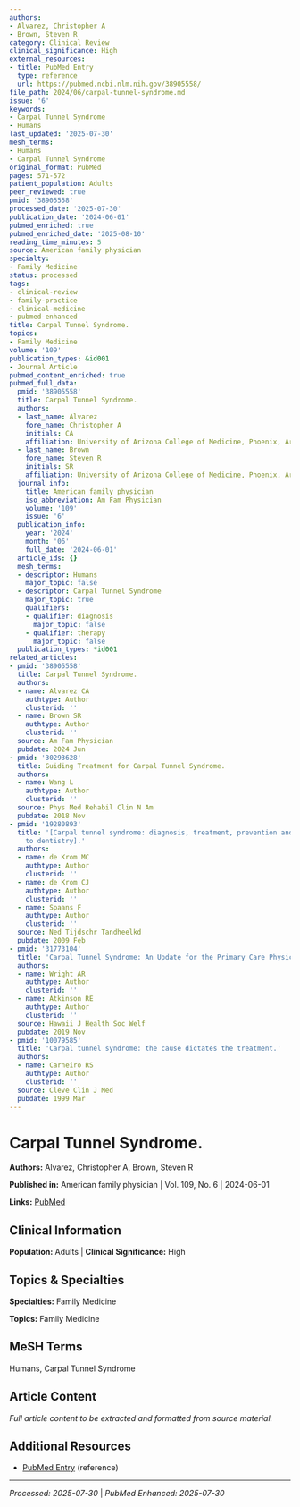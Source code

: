 ```yaml
---
authors:
- Alvarez, Christopher A
- Brown, Steven R
category: Clinical Review
clinical_significance: High
external_resources:
- title: PubMed Entry
  type: reference
  url: https://pubmed.ncbi.nlm.nih.gov/38905558/
file_path: 2024/06/carpal-tunnel-syndrome.md
issue: '6'
keywords:
- Carpal Tunnel Syndrome
- Humans
last_updated: '2025-07-30'
mesh_terms:
- Humans
- Carpal Tunnel Syndrome
original_format: PubMed
pages: 571-572
patient_population: Adults
peer_reviewed: true
pmid: '38905558'
processed_date: '2025-07-30'
publication_date: '2024-06-01'
pubmed_enriched: true
pubmed_enriched_date: '2025-08-10'
reading_time_minutes: 5
source: American family physician
specialty:
- Family Medicine
status: processed
tags:
- clinical-review
- family-practice
- clinical-medicine
- pubmed-enhanced
title: Carpal Tunnel Syndrome.
topics:
- Family Medicine
volume: '109'
publication_types: &id001
- Journal Article
pubmed_content_enriched: true
pubmed_full_data:
  pmid: '38905558'
  title: Carpal Tunnel Syndrome.
  authors:
  - last_name: Alvarez
    fore_name: Christopher A
    initials: CA
    affiliation: University of Arizona College of Medicine, Phoenix, Arizona.
  - last_name: Brown
    fore_name: Steven R
    initials: SR
    affiliation: University of Arizona College of Medicine, Phoenix, Arizona.
  journal_info:
    title: American family physician
    iso_abbreviation: Am Fam Physician
    volume: '109'
    issue: '6'
  publication_info:
    year: '2024'
    month: '06'
    full_date: '2024-06-01'
  article_ids: {}
  mesh_terms:
  - descriptor: Humans
    major_topic: false
  - descriptor: Carpal Tunnel Syndrome
    major_topic: true
    qualifiers:
    - qualifier: diagnosis
      major_topic: false
    - qualifier: therapy
      major_topic: false
  publication_types: *id001
related_articles:
- pmid: '38905558'
  title: Carpal Tunnel Syndrome.
  authors:
  - name: Alvarez CA
    authtype: Author
    clusterid: ''
  - name: Brown SR
    authtype: Author
    clusterid: ''
  source: Am Fam Physician
  pubdate: 2024 Jun
- pmid: '30293628'
  title: Guiding Treatment for Carpal Tunnel Syndrome.
  authors:
  - name: Wang L
    authtype: Author
    clusterid: ''
  source: Phys Med Rehabil Clin N Am
  pubdate: 2018 Nov
- pmid: '19280893'
  title: '[Carpal tunnel syndrome: diagnosis, treatment, prevention and its relevance
    to dentistry].'
  authors:
  - name: de Krom MC
    authtype: Author
    clusterid: ''
  - name: de Krom CJ
    authtype: Author
    clusterid: ''
  - name: Spaans F
    authtype: Author
    clusterid: ''
  source: Ned Tijdschr Tandheelkd
  pubdate: 2009 Feb
- pmid: '31773104'
  title: 'Carpal Tunnel Syndrome: An Update for the Primary Care Physician.'
  authors:
  - name: Wright AR
    authtype: Author
    clusterid: ''
  - name: Atkinson RE
    authtype: Author
    clusterid: ''
  source: Hawaii J Health Soc Welf
  pubdate: 2019 Nov
- pmid: '10079585'
  title: 'Carpal tunnel syndrome: the cause dictates the treatment.'
  authors:
  - name: Carneiro RS
    authtype: Author
    clusterid: ''
  source: Cleve Clin J Med
  pubdate: 1999 Mar
---
```


# Carpal Tunnel Syndrome.

**Authors:** Alvarez, Christopher A, Brown, Steven R

**Published in:** American family physician | Vol. 109, No. 6 | 2024-06-01

**Links:** [PubMed](https://pubmed.ncbi.nlm.nih.gov/38905558/)

## Clinical Information

**Population:** Adults | **Clinical Significance:** High

## Topics & Specialties

**Specialties:** Family Medicine

**Topics:** Family Medicine

## MeSH Terms

Humans, Carpal Tunnel Syndrome

## Article Content

*Full article content to be extracted and formatted from source material.*

## Additional Resources

- [PubMed Entry](https://pubmed.ncbi.nlm.nih.gov/38905558/) (reference)

---

*Processed: 2025-07-30* | *PubMed Enhanced: 2025-07-30*
